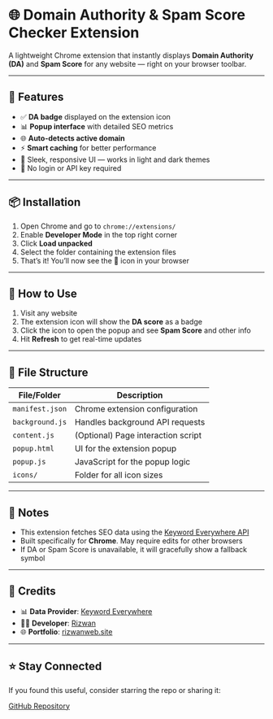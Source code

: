 # 🌐 Domain Authority & Spam Score Checker Extension

A lightweight Chrome extension that instantly displays **Domain Authority (DA)** and **Spam Score** for any website — right on your browser toolbar.

---

## 🚀 Features

- ✅ **DA badge** displayed on the extension icon  
- 📊 **Popup interface** with detailed SEO metrics  
- 🌐 **Auto-detects active domain**  
- ⚡ **Smart caching** for better performance  
- 🎨 Sleek, responsive UI — works in light and dark themes  
- 🔐 No login or API key required

---

## 📦 Installation

1. Open Chrome and go to `chrome://extensions/`
2. Enable **Developer Mode** in the top right corner
3. Click **Load unpacked**
4. Select the folder containing the extension files
5. That’s it! You’ll now see the 🐌 icon in your browser

---

## 🧠 How to Use

1. Visit any website
2. The extension icon will show the **DA score** as a badge
3. Click the icon to open the popup and see **Spam Score** and other info
4. Hit **Refresh** to get real-time updates

---

## 📁 File Structure

| File/Folder      | Description                           |
|------------------|---------------------------------------|
| `manifest.json`  | Chrome extension configuration        |
| `background.js`  | Handles background API requests       |
| `content.js`     | (Optional) Page interaction script    |
| `popup.html`     | UI for the extension popup            |
| `popup.js`       | JavaScript for the popup logic        |
| `icons/`         | Folder for all icon sizes             |

---

## 📝 Notes

- This extension fetches SEO data using the [Keyword Everywhere API](https://keywordseverywhere.com/)
- Built specifically for **Chrome**. May require edits for other browsers
- If DA or Spam Score is unavailable, it will gracefully show a fallback symbol

---

## 🙏 Credits

- 📊 **Data Provider**: [Keyword Everywhere](https://keywordseverywhere.com/)  
- 👨‍💻 **Developer**: [Rizwan](https://github.com/rizwanwebdev)  
- 🌐 **Portfolio**: [rizwanweb.site](https://rizwanweb.site)

---

## ⭐ Stay Connected

If you found this useful, consider starring the repo or sharing it:

[GitHub Repository](https://github.com/rizwanwebdev/domain-authority-checker)
